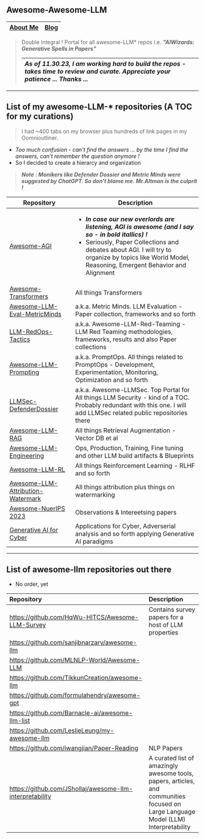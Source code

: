 ## Awesome-Awesome-LLM
| [About Me](https://www.linkedin.com/in/ksankar) | [Blog](https://ksankar.medium.com) |
| :- | :- |
> Double Integral ! Portal for all awesome-LLM* repos i.e. ***"AIWizards: Generative Spells in Papers"***
>
> |***As of 11.30.23, I am working hard to build the repos - takes time to review and curate. Appreciate your patience ... Thanks ...***|
> | :- |
> 
***
## List of my awesome-LLM-* repositories (A TOC for my curations)
> I had ~400 tabs on my browser plus hundreds of link pages in my Oomnioutliner.
* _Too much confusion - can't find the answers ... by the time I find the answers, can't remember the question anymore !_
* So I decided to create a hierarcy and organization

> ***Note : Monikers like _Defender Dossier_ and _Metric Minds_ were suggested by ChatGPT. So don't blame me. Mr.Altman is the culprit !***

| Repository | Description | 
| - | - |
| [Awesome-AGI](https://github.com/xsankar/Awesome-AGI) | <ul><li>***In case our new overlords are listening, AGI is awesome (and I say so - in bold itallics) !*** </li> <li>Seriously, Paper Collections and debates about AGI. I will try to organize by topics like World Model, Reasoning, Emergent Behavior and Alignment</li></ul> |
| [Awesome-Transformers](https://github.com/xsankar/Awesome-Transformers) | All things Transformers|
| [Awesome-LLM-Eval-MetricMinds](https://github.com/xsankar/awesome-LLM-Eval-MetricMinds) | a.k.a. Metric Minds. LLM Evaluation - Paper collection, frameworks and so forth|
| [LLM-RedOps-Tactics ](https://github.com/xsankar/LLM-RedOps-Tactics) | a.k.a. Awesome-LLM-Red-Teaming - LLM Red Teaming methodologies, frameworks, results and also Paper collections|
| [Awesome-LLM-Prompting](https://github.com/xsankar/Awesome-LLM-Prompting) | a.k.a. PromptOps. All things related to PromptOps - Development, Experimentation, Monitoring, Optimization and so forth |
| [LLMSec-DefenderDossier](https://github.com/xsankar/LLMSec-DefenderDossier) | a.k.a. Awesome-LLMSec. Top Portal for All things LLM Security - kind of a TOC. Probably redundant with this one. I will add LLMSec related public repositories there |
| [Awesome-LLM-RAG](https://github.com/xsankar/Awesome-LLM-RAG) | All things Retrieval Augmentation - Vector DB et al |
| [Awesome-LLM-Engineering](https://github.com/xsankar/Awesome-LLM-Engineering) | Ops, Production, Training, Fine tuning and other LLM build artifacts & Blueprints|
| [Awesome-LLM-RL](https://github.com/xsankar/Awesome-LLM-RL) | All things Reinforcement Learning - RLHF and so forth |
| [Awesome-LLM-Attribution-Watermark](https://github.com/xsankar/Awesome-LLM-Attribution-Watermark) | All things attribution plus things on watermarking |
| [Awesome-NuerIPS 2023](https://github.com/xsankar/Awesome-neurips-2023) | Observations & Intereetsing papers |
| [Generative AI for Cyber](https://github.com/xsankar/GenAI-for-Cyber) | Applications for Cyber, Adverserial analysis and so forth applying Generative AI paradigms |
***
## List of awesome-llm repositories out there
* No order, yet
   
| Repository | Description | 
| :- | :- |
| https://github.com/HqWu-HITCS/Awesome-LLM-Survey | Contains survey papers for a host of LLM properties |
| https://github.com/sanjibnarzary/awesome-llm | |
| https://github.com/MLNLP-World/Awesome-LLM | |
| https://github.com/TikkunCreation/awesome-llm | |
| https://github.com/formulahendry/awesome-gpt | |
| https://github.com/Barnacle-ai/awesome-llm-list | |
| https://github.com/LeslieLeung/my-awesome-llm | |
| https://github.com/iwangjian/Paper-Reading | NLP Papers |
| https://github.com/JShollaj/awesome-llm-interpretability | A curated list of amazingly awesome tools, papers, articles, and communities focused on Large Language Model (LLM) Interpretability |
